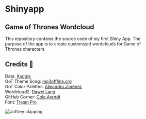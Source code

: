 # Shinyapp
## Game of Thrones Wordcloud

This repository contains the source code of my first Shiny App. The purpose of the app is to create customized wordclouds for Game of Thrones characters.

## Credits :clap:

Data: [Kaggle](https://www.kaggle.com/albenft/game-of-thrones-script-all-seasons)   
GoT Theme Song: [mp3offline.org](https://mp3offline.org/uXZd_W5B7N0)  
GoT Color Palettes: [Alejandro Jiménez](https://github.com/aljrico/gameofthrones)  
Wordcloud2: [Dawei Lang](https://github.com/Lchiffon/wordcloud2)  
GitHub Corner: [Cole Arendt](https://github.com/colearendt/gitlink)  
Font: [Trajan Pro](https://fontsgeek.com/fonts/Trajan-Pro-Regular)

![Joffrey clapping](https://media.giphy.com/media/tk8aCAvTg8Hjq/giphy.gif)
